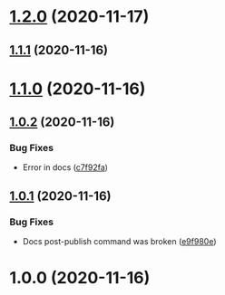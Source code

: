 # [1.2.0](https://github.com/erdDEVcode/utils/compare/v1.1.1...v1.2.0) (2020-11-17)

## [1.1.1](https://github.com/erdDEVcode/utils/compare/v1.1.0...v1.1.1) (2020-11-16)

# [1.1.0](https://github.com/erdDEVcode/utils/compare/v1.0.2...v1.1.0) (2020-11-16)

## [1.0.2](https://github.com/erdDEVcode/utils/compare/v1.0.1...v1.0.2) (2020-11-16)


### Bug Fixes

* Error in docs ([c7f92fa](https://github.com/erdDEVcode/utils/commit/c7f92fadaf3b3c5a51efa69e6580f35c604a90b3))

## [1.0.1](https://github.com/erdDEVcode/utils/compare/v1.0.0...v1.0.1) (2020-11-16)


### Bug Fixes

* Docs post-publish command was broken ([e9f980e](https://github.com/erdDEVcode/utils/commit/e9f980e77a7244d24d3960e87a6820ae163bbac7))

# 1.0.0 (2020-11-16)

